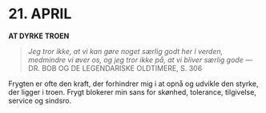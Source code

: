# 21. APRIL

**AT DYRKE TROEN**

> *Jeg tror ikke, at vi kan gøre noget særlig godt her i verden, medmindre vi øver os, og jeg tror ikke på, at vi bliver særlig gode*
> — DR. BOB OG DE LEGENDARISKE OLDTIMERE, S. 306

Frygten er ofte den kraft, der forhindrer mig i at opnå og udvikle den styrke, der ligger i troen. Frygt blokerer min sans for skønhed, tolerance, tilgivelse, service og sindsro.
